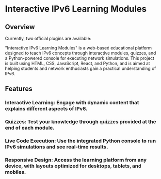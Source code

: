 # Interactive IPv6 Learning Modules

## Overview

Currently, two official plugins are available:

"Interactive IPv6 Learning Modules" is a web-based educational platform designed to teach IPv6 concepts through interactive modules, quizzes, and a Python-powered console for executing network simulations. This project is built using HTML, CSS, JavaScript, React, and Python, and is aimed at helping students and network enthusiasts gain a practical understanding of IPv6.

## Features
### Interactive Learning: Engage with dynamic content that explains different aspects of IPv6.
### Quizzes: Test your knowledge through quizzes provided at the end of each module.
### Live Code Execution: Use the integrated Python console to run IPv6 simulations and see real-time results.
### Responsive Design: Access the learning platform from any device, with layouts optimized for desktops, tablets, and mobiles.
